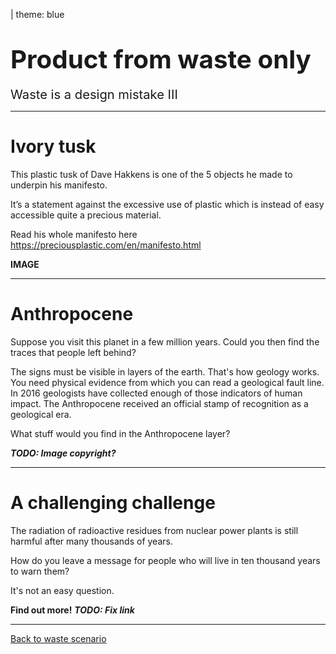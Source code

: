 | theme: blue

# <big><big>Product from waste only</big></big>

<big><big>Waste is a design mistake III</big></big>

---

# Ivory tusk

This plastic tusk of Dave Hakkens is one of the 5 objects he made to underpin his manifesto.

It’s a statement against the excessive use of plastic which is instead of easy accessible quite a precious material.  

Read his whole manifesto here https://preciousplastic.com/en/manifesto.html

**IMAGE**

---

# Anthropocene

Suppose you visit this planet in a few million years. Could you then find the traces that people left behind?

The signs must be visible in layers of the earth. That's how geology works. You need physical evidence from which you can read a geological fault line.
In 2016 geologists have collected enough of those indicators of human impact. The Anthropocene received an official stamp of recognition as a geological era. 

What stuff would you find in the Anthropocene layer?

***TODO: Image copyright?***

---

# A challenging challenge

The radiation of radioactive residues from nuclear power plants is still harmful after many thousands of years.
 
How do you leave a message for people who will live in ten thousand years to warn them?

It's not an easy question. 

**Find out more!** ***TODO: Fix link***

---

<a class="primary" href="./index.html"  v-on:click="goto(0)">Back to waste scenario</a>


